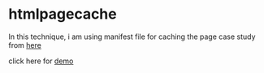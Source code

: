 # htmlpagecache

In this technique, i am using manifest file for caching the page
case study from [here](https://developer.mozilla.org/en-US/docs/Web/HTML/Using_the_application_cache)

click here for [demo](https://abhaypai.github.io/htmlpagecache/)
